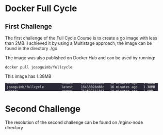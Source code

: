 # Docker Full Cycle

## First Challenge

The first challenge of the Full Cycle Course is to create a go image with less than 2MB. I achieved it by using a Multistage approach, the image can be found in the directory ./go.

The image was also published on Docker Hub and can be used by running:

```
docker pull joaoguimb/fullcycle
```

This image has 1.38MB

![Docker Image size](image.png)

# Second Challenge

The resolution of the second challenge can be found on /nginx-node directory
